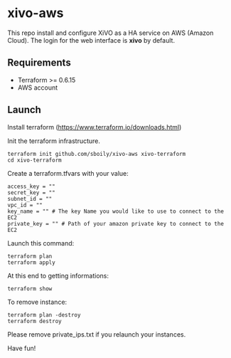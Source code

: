 # xivo-aws

This repo install and configure XiVO as a HA service on AWS (Amazon Cloud). The login for the
web interface is **xivo** by default.

Requirements
------------

- Terraform >= 0.6.15
- AWS account

Launch
------

Install terraform (https://www.terraform.io/downloads.html)

Init the terraform infrastructure.

    terraform init github.com/sboily/xivo-aws xivo-terraform
    cd xivo-terraform

Create a terraform.tfvars with your value:

    access_key = ""
    secret_key = ""
    subnet_id = ""
    vpc_id = ""
    key_name = "" # The key Name you would like to use to connect to the EC2
    private_key = "" # Path of your amazon private key to connect to the EC2

Launch this command:

    terraform plan
    terraform apply

At this end to getting informations:

    terraform show
    
To remove instance:

    terraform plan -destroy
    terraform destroy

Please remove private_ips.txt if you relaunch your instances.
    
Have fun!
